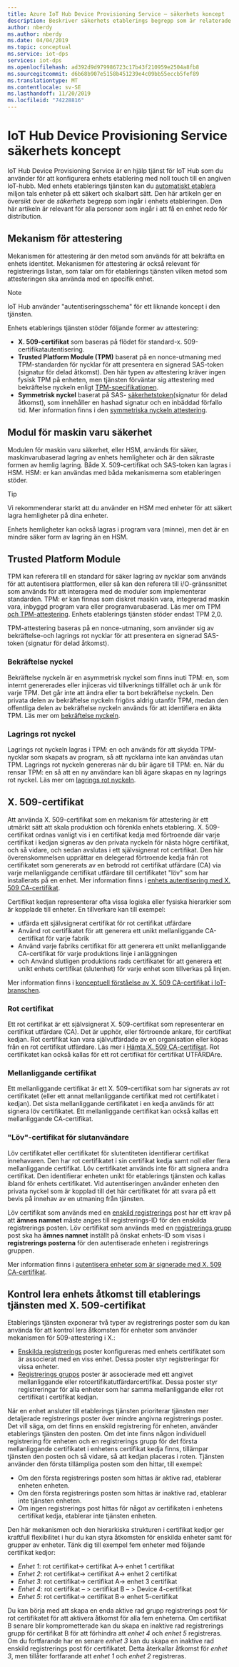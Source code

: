 ```yaml
---
title: Azure IoT Hub Device Provisioning Service – säkerhets koncept
description: Beskriver säkerhets etablerings begrepp som är relaterade till enheter med enhets etablerings tjänsten och IoT Hub
author: nberdy
ms.author: nberdy
ms.date: 04/04/2019
ms.topic: conceptual
ms.service: iot-dps
services: iot-dps
ms.openlocfilehash: ad392d9d979986723c17b43f210959e2504a8fb8
ms.sourcegitcommit: d6b68b907e5158b451239e4c09bb55eccb5fef89
ms.translationtype: MT
ms.contentlocale: sv-SE
ms.lasthandoff: 11/20/2019
ms.locfileid: "74228816"
---
```

# <a name="iot-hub-device-provisioning-service-security-concepts"></a>IoT Hub Device Provisioning Service säkerhets koncept 

IoT Hub Device Provisioning Service är en hjälp tjänst för IoT Hub som du använder för att konfigurera enhets etablering med noll touch till en angiven IoT-hubb. Med enhets etablerings tjänsten kan du [automatiskt etablera](concepts-auto-provisioning.md) miljon tals enheter på ett säkert och skalbart sätt. Den här artikeln ger en översikt över de *säkerhets* begrepp som ingår i enhets etableringen. Den här artikeln är relevant för alla personer som ingår i att få en enhet redo för distribution.

## <a name="attestation-mechanism"></a>Mekanism för attestering

Mekanismen för attestering är den metod som används för att bekräfta en enhets identitet. Mekanismen för attestering är också relevant för registrerings listan, som talar om för etablerings tjänsten vilken metod som attesteringen ska använda med en specifik enhet.

> [!NOTE]
> IoT Hub använder "autentiseringsschema" för ett liknande koncept i den tjänsten.

Enhets etablerings tjänsten stöder följande former av attestering:
* **X. 509-certifikat** som baseras på flödet för standard-x. 509-certifikatautentisering.
* **Trusted Platform Module (TPM)** baserat på en nonce-utmaning med TPM-standarden för nycklar för att presentera en signerad SAS-token (signatur för delad åtkomst). Den här typen av attestering kräver ingen fysisk TPM på enheten, men tjänsten förväntar sig attestering med bekräftelse nyckeln enligt [TPM-specifikationen](https://trustedcomputinggroup.org/work-groups/trusted-platform-module/).
* **Symmetrisk nyckel** baserat på SAS- [säkerhetstoken](../iot-hub/iot-hub-devguide-security.md#security-tokens)(signatur för delad åtkomst), som innehåller en hashad signatur och en inbäddad förfallo tid. Mer information finns i den [symmetriska nyckeln attestering](concepts-symmetric-key-attestation.md).


## <a name="hardware-security-module"></a>Modul för maskin varu säkerhet

Modulen för maskin varu säkerhet, eller HSM, används för säker, maskinvarubaserad lagring av enhets hemligheter och är den säkraste formen av hemlig lagring. Både X. 509-certifikat och SAS-token kan lagras i HSM. HSM: er kan användas med båda mekanismerna som etableringen stöder.

> [!TIP]
> Vi rekommenderar starkt att du använder en HSM med enheter för att säkert lagra hemligheter på dina enheter.

Enhets hemligheter kan också lagras i program vara (minne), men det är en mindre säker form av lagring än en HSM.

## <a name="trusted-platform-module"></a>Trusted Platform Module

TPM kan referera till en standard för säker lagring av nycklar som används för att autentisera plattformen, eller så kan den referera till i/O-gränssnittet som används för att interagera med de moduler som implementerar standarden. TPM: er kan finnas som diskret maskin vara, integrerad maskin vara, inbyggd program vara eller programvarubaserad. Läs mer om TPM [och TPM-attestering](/windows-server/identity/ad-ds/manage/component-updates/tpm-key-attestation). Enhets etablerings tjänsten stöder endast TPM 2,0.

TPM-attestering baseras på en nonce-utmaning, som använder sig av bekräftelse-och lagrings rot nycklar för att presentera en signerad SAS-token (signatur för delad åtkomst).

### <a name="endorsement-key"></a>Bekräftelse nyckel

Bekräftelse nyckeln är en asymmetrisk nyckel som finns inuti TPM: en, som internt genererades eller injiceras vid tillverknings tillfället och är unik för varje TPM. Det går inte att ändra eller ta bort bekräftelse nyckeln. Den privata delen av bekräftelse nyckeln frigörs aldrig utanför TPM, medan den offentliga delen av bekräftelse nyckeln används för att identifiera en äkta TPM. Läs mer om [bekräftelse nyckeln](https://technet.microsoft.com/library/cc770443(v=ws.11).aspx).

### <a name="storage-root-key"></a>Lagrings rot nyckel

Lagrings rot nyckeln lagras i TPM: en och används för att skydda TPM-nycklar som skapats av program, så att nycklarna inte kan användas utan TPM. Lagrings rot nyckeln genereras när du blir ägare till TPM: en. När du rensar TPM: en så att en ny användare kan bli ägare skapas en ny lagrings rot nyckel. Läs mer om [lagrings rot nyckeln](https://technet.microsoft.com/library/cc753560(v=ws.11).aspx).

## <a name="x509-certificates"></a>X. 509-certifikat

Att använda X. 509-certifikat som en mekanism för attestering är ett utmärkt sätt att skala produktion och förenkla enhets etablering. X. 509-certifikat ordnas vanligt vis i en certifikat kedja med förtroende där varje certifikat i kedjan signeras av den privata nyckeln för nästa högre certifikat, och så vidare, och sedan avslutas i ett självsignerat rot certifikat. Den här överenskommelsen upprättar en delegerad förtroende kedja från rot certifikatet som genererats av en betrodd rot certifikat utfärdare (CA) via varje mellanliggande certifikat utfärdare till certifikatet "löv" som har installerats på en enhet. Mer information finns i [enhets autentisering med X. 509 CA-certifikat](/azure/iot-hub/iot-hub-x509ca-overview). 

Certifikat kedjan representerar ofta vissa logiska eller fysiska hierarkier som är kopplade till enheter. En tillverkare kan till exempel:
- utfärda ett självsignerat certifikat för rot certifikat utfärdare
- Använd rot certifikatet för att generera ett unikt mellanliggande CA-certifikat för varje fabrik
- Använd varje fabriks certifikat för att generera ett unikt mellanliggande CA-certifikat för varje produktions linje i anläggningen
- och Använd slutligen produktions rads certifikatet för att generera ett unikt enhets certifikat (slutenhet) för varje enhet som tillverkas på linjen. 

Mer information finns i [konceptuell förståelse av X. 509 CA-certifikat i IoT-branschen](/azure/iot-hub/iot-hub-x509ca-concept). 

### <a name="root-certificate"></a>Rot certifikat

Ett rot certifikat är ett självsignerat X. 509-certifikat som representerar en certifikat utfärdare (CA). Det är upphör, eller förtroende ankare, för certifikat kedjan. Rot certifikat kan vara självutfärdade av en organisation eller köpas från en rot certifikat utfärdare. Läs mer i [Hämta X. 509 CA-certifikat](/azure/iot-hub/iot-hub-security-x509-get-started#get-x509-ca-certificates). Rot certifikatet kan också kallas för ett rot certifikat för certifikat UTFÄRDAre.

### <a name="intermediate-certificate"></a>Mellanliggande certifikat

Ett mellanliggande certifikat är ett X. 509-certifikat som har signerats av rot certifikatet (eller ett annat mellanliggande certifikat med rot certifikatet i kedjan). Det sista mellanliggande certifikatet i en kedja används för att signera löv certifikatet. Ett mellanliggande certifikat kan också kallas ett mellanliggande CA-certifikat.

### <a name="end-entity-leaf-certificate"></a>"Löv"-certifikat för slutanvändare

Löv certifikatet eller certifikatet för slutentiteten identifierar certifikat innehavaren. Den har rot certifikatet i sin certifikat kedja samt noll eller flera mellanliggande certifikat. Löv certifikatet används inte för att signera andra certifikat. Den identifierar enheten unikt för etablerings tjänsten och kallas ibland för enhets certifikatet. Vid autentiseringen använder enheten den privata nyckel som är kopplad till det här certifikatet för att svara på ett bevis på innehav av en utmaning från tjänsten.

Löv certifikat som används med en [enskild registrerings](./concepts-service.md#individual-enrollment) post har ett krav på att **ämnes namnet** måste anges till registrerings-ID för den enskilda registrerings posten. Löv certifikat som används med en [registrerings grupp](./concepts-service.md#enrollment-group) post ska ha **ämnes namnet** inställt på önskat enhets-ID som visas i **registrerings posterna** för den autentiserade enheten i registrerings gruppen.

Mer information finns i [autentisera enheter som är signerade med X. 509 CA-certifikat](/azure/iot-hub/iot-hub-x509ca-overview#authenticating-devices-signed-with-x509-ca-certificates).

## <a name="controlling-device-access-to-the-provisioning-service-with-x509-certificates"></a>Kontrol lera enhets åtkomst till etablerings tjänsten med X. 509-certifikat

Etablerings tjänsten exponerar två typer av registrerings poster som du kan använda för att kontrol lera åtkomsten för enheter som använder mekanismen för 509-attestering i X.:  

- [Enskilda registrerings](./concepts-service.md#individual-enrollment) poster konfigureras med enhets certifikatet som är associerat med en viss enhet. Dessa poster styr registreringar för vissa enheter.
- [Registrerings grupps](./concepts-service.md#enrollment-group) poster är associerade med ett angivet mellanliggande eller rotcertifikatutfärdarcertifikat. Dessa poster styr registreringar för alla enheter som har samma mellanliggande eller rot certifikat i certifikat kedjan. 

När en enhet ansluter till etablerings tjänsten prioriterar tjänsten mer detaljerade registrerings poster över mindre angivna registrerings poster. Det vill säga, om det finns en enskild registrering för enheten, använder etablerings tjänsten den posten. Om det inte finns någon individuell registrering för enheten och en registrerings grupp för det första mellanliggande certifikatet i enhetens certifikat kedja finns, tillämpar tjänsten den posten och så vidare, så att kedjan placeras i roten. Tjänsten använder den första tillämpliga posten som den hittar, till exempel:

- Om den första registrerings posten som hittas är aktive rad, etablerar enheten enheten.
- Om den första registrerings posten som hittas är inaktive rad, etablerar inte tjänsten enheten.  
- Om ingen registrerings post hittas för något av certifikaten i enhetens certifikat kedja, etablerar inte tjänsten enheten. 

Den här mekanismen och den hierarkiska strukturen i certifikat kedjor ger kraftfull flexibilitet i hur du kan styra åtkomsten för enskilda enheter samt för grupper av enheter. Tänk dig till exempel fem enheter med följande certifikat kedjor: 

- *Enhet 1*: rot certifikat-> certifikat A-> enhet 1 certifikat
- *Enhet 2*: rot certifikat-> certifikat A-> enhet 2 certifikat
- *Enhet 3*: rot certifikat-> certifikat A-> enhet 3 certifikat
- *Enhet 4*: rot certifikat – > certifikat B – > Device 4-certifikat
- *Enhet 5*: rot certifikat-> certifikat B-> enhet 5-certifikat

Du kan börja med att skapa en enda aktive rad grupp registrerings post för rot certifikatet för att aktivera åtkomst för alla fem enheterna. Om certifikat B senare blir komprometterade kan du skapa en inaktive rad registrerings grupp för certifikat B för att förhindra att *enhet 4* och *enhet 5* registreras. Om du fortfarande har en senare *enhet 3* kan du skapa en inaktive rad enskild registrerings post för certifikatet. Detta återkallar åtkomst för *enhet 3*, men tillåter fortfarande att *enhet 1* och *enhet 2* registreras.